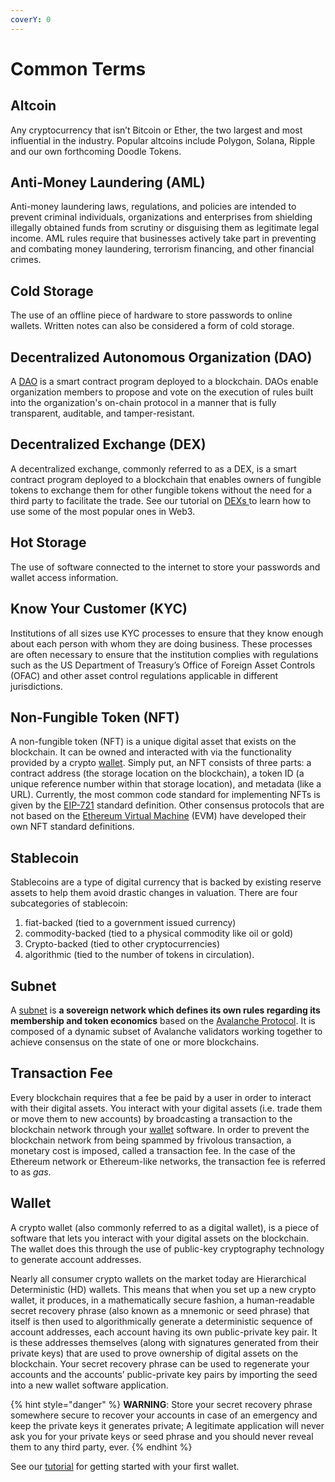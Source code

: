 ```yaml
---
coverY: 0
---
```


# Common Terms

## Altcoin

Any cryptocurrency that isn’t Bitcoin or Ether, the two largest and most influential in the industry. Popular altcoins include Polygon, Solana, Ripple and our own forthcoming Doodle Tokens.

## Anti-Money Laundering (AML)

Anti-money laundering laws, regulations, and policies are intended to prevent criminal individuals, organizations and enterprises from shielding illegally obtained funds from scrutiny or disguising them as legitimate legal income. AML rules require that businesses actively take part in preventing and combating money laundering, terrorism financing, and other financial crimes.

## Cold Storage

The use of an offline piece of hardware to store passwords to online wallets. Written notes can also be considered a form of cold storage.

## Decentralized Autonomous Organization (DAO)

A [DAO](https://en.wikipedia.org/wiki/Decentralized\_autonomous\_organization) is a smart contract program deployed to a blockchain. DAOs enable organization members to propose and vote on the execution of rules built into the organization's on-chain protocol in a manner that is fully transparent, auditable, and tamper-resistant.

## Decentralized Exchange (DEX)

A decentralized exchange, commonly referred to as a DEX, is a smart contract program deployed to a blockchain that enables owners of fungible tokens to exchange them for other fungible tokens without the need for a third party to facilitate the trade. See our tutorial on [DEXs ](tutorials/how-do-i-use-a-dex.md)to learn how to use some of the most popular ones in Web3.

## Hot Storage

The use of software connected to the internet to store your passwords and wallet access information.

## Know Your Customer (KYC)

Institutions of all sizes use KYC processes to ensure that they know enough about each person with whom they are doing business. These processes are often necessary to ensure that the institution complies with regulations such as the US Department of Treasury’s Office of Foreign Asset Controls (OFAC) and other asset control regulations applicable in different jurisdictions.

## Non-Fungible Token (NFT)

A non-fungible token (NFT) is a unique digital asset that exists on the blockchain. It can be owned and interacted with via the functionality provided by a crypto [wallet](COMMON.md#wallet). Simply put, an NFT consists of three parts: a contract address (the storage location on the blockchain), a token ID (a unique reference number within that storage location), and metadata (like a URL). Currently, the most common code standard for implementing NFTs is given by the [EIP-721](https://eips.ethereum.org/EIPS/eip-721) standard definition. Other consensus protocols that are not based on the [Ethereum Virtual Machine](https://ethereum.org/en/developers/docs/evm/) (EVM) have developed their own NFT standard definitions.

## Stablecoin

Stablecoins are a type of digital currency that is backed by existing reserve assets to help them avoid drastic changes in valuation. There are four subcategories of stablecoin:

1. fiat-backed (tied to a government issued currency)
2. commodity-backed (tied to a physical commodity like oil or gold)
3. Crypto-backed (tied to other cryptocurrencies)
4. algorithmic (tied to the number of tokens in circulation).

## Subnet

A [subnet](https://docs.avax.network/subnets) is **a sovereign network which defines its own rules regarding its membership and token economics** based on the [Avalanche Protocol](https://docs.avax.network/). It is composed of a dynamic subset of Avalanche validators working together to achieve consensus on the state of one or more blockchains.

## Transaction Fee

Every blockchain requires that a fee be paid by a user in order to interact with their digital assets. You interact with your digital assets (i.e. trade them or move them to new accounts) by broadcasting a transaction to the blockchain network through your [wallet](COMMON.md#wallet) software. In order to prevent the blockchain network from being spammed by frivolous transaction, a monetary cost is imposed, called a transaction fee. In the case of the Ethereum network or Ethereum-like networks, the transaction fee is referred to as _gas_.

## Wallet

A crypto wallet (also commonly referred to as a digital wallet), is a piece of software that lets you interact with your digital assets on the blockchain. The wallet does this through the use of public-key cryptography technology to generate account addresses.

Nearly all consumer crypto wallets on the market today are Hierarchical Deterministic (HD) wallets. This means that when you set up a new crypto wallet, it produces, in a mathematically secure fashion, a human-readable secret recovery phrase (also known as a mnemonic or seed phrase) that itself is then used to algorithmically generate a deterministic sequence of account addresses, each account having its own public-private key pair. It is these addresses themselves (along with signatures generated from their private keys) that are used to prove ownership of digital assets on the blockchain. Your secret recovery phrase can be used to regenerate your accounts and the accounts’ public-private key pairs by importing the seed into a new wallet software application.

{% hint style="danger" %}
**WARNING**: Store your secret recovery phrase somewhere secure to recover your accounts in case of an emergency and keep the private keys it generates private; A legitimate application will never ask you for your private keys or seed phrase and you should never reveal them to any third party, ever.
{% endhint %}

See our [tutorial](tutorials/getting-a-wallet.md) for getting started with your first wallet.
